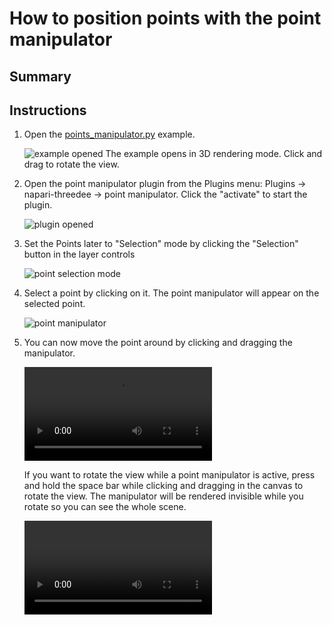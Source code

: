 # How to position points with the point manipulator

## Summary


## Instructions

1. Open the [points_manipulator.py](https://github.com/napari-threedee/napari-threedee/blob/main/examples/plugin/points_manipulator.py) example.


    ![example opened](https://user-images.githubusercontent.com/1120672/207381513-8fd3f7e9-157f-4ef9-99c1-551bd329842b.png)
   The example opens in 3D rendering mode. Click and drag to rotate the view.
   
2. Open the point manipulator plugin from the Plugins menu: Plugins -> napari-threedee -> point manipulator. Click the "activate" to start the plugin.

	![plugin opened](https://user-images.githubusercontent.com/1120672/207382282-dad2bd6f-68cf-47d6-89ed-be326d320f93.png)

4. Set the Points later to "Selection" mode by clicking the "Selection" button in the layer controls

	![point selection mode](https://user-images.githubusercontent.com/1120672/207382556-9cd2111a-1a01-4102-9de8-4bb87ddad3c3.png)

5. Select a point by clicking on it. The point manipulator will appear on the selected point.

	![point manipulator](https://user-images.githubusercontent.com/1120672/207383241-d86cdee0-8f5f-4e0d-bb96-bebb993e3904.png)
	
6. You can now move the point around by clicking and dragging the manipulator.

	![type:movie](https://user-images.githubusercontent.com/1120672/207384092-1b4231fa-beba-46e4-b1c7-b32aa1ae32a6.mov)
	
	If you want to rotate the view while a point manipulator is active, press and hold the space bar while clicking and dragging in the canvas to rotate the view. The manipulator will be rendered invisible while you rotate so you can see the whole scene.
	
	![type:movie](https://user-images.githubusercontent.com/1120672/207384729-fea3e148-a61a-43c0-bc78-eeb8f973e36b.mov)